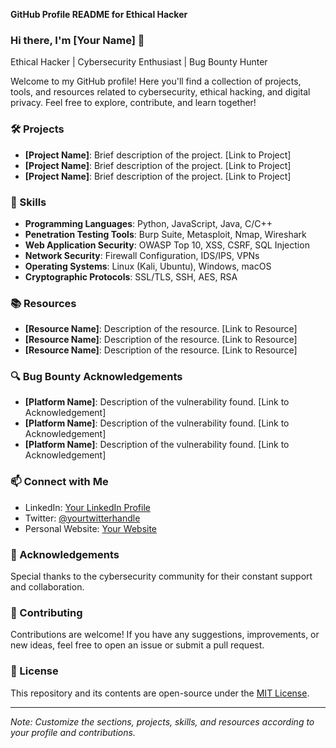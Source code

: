 **GitHub Profile README for Ethical Hacker**

### Hi there, I'm [Your Name] 👋
Ethical Hacker | Cybersecurity Enthusiast | Bug Bounty Hunter

Welcome to my GitHub profile! Here you'll find a collection of projects, tools, and resources related to cybersecurity, ethical hacking, and digital privacy. Feel free to explore, contribute, and learn together!

### 🛠️ Projects

- **[Project Name]**: Brief description of the project. [Link to Project]
- **[Project Name]**: Brief description of the project. [Link to Project]
- **[Project Name]**: Brief description of the project. [Link to Project]

### 🚀 Skills

- **Programming Languages**: Python, JavaScript, Java, C/C++
- **Penetration Testing Tools**: Burp Suite, Metasploit, Nmap, Wireshark
- **Web Application Security**: OWASP Top 10, XSS, CSRF, SQL Injection
- **Network Security**: Firewall Configuration, IDS/IPS, VPNs
- **Operating Systems**: Linux (Kali, Ubuntu), Windows, macOS
- **Cryptographic Protocols**: SSL/TLS, SSH, AES, RSA

### 📚 Resources

- **[Resource Name]**: Description of the resource. [Link to Resource]
- **[Resource Name]**: Description of the resource. [Link to Resource]
- **[Resource Name]**: Description of the resource. [Link to Resource]

### 🔍 Bug Bounty Acknowledgements

- **[Platform Name]**: Description of the vulnerability found. [Link to Acknowledgement]
- **[Platform Name]**: Description of the vulnerability found. [Link to Acknowledgement]
- **[Platform Name]**: Description of the vulnerability found. [Link to Acknowledgement]

### 📫 Connect with Me

- LinkedIn: [Your LinkedIn Profile](https://www.linkedin.com/in/yourprofile/)
- Twitter: [@yourtwitterhandle](https://twitter.com/yourtwitterhandle)
- Personal Website: [Your Website](https://www.yourwebsite.com)

### 🙏 Acknowledgements

Special thanks to the cybersecurity community for their constant support and collaboration.

### 🤝 Contributing

Contributions are welcome! If you have any suggestions, improvements, or new ideas, feel free to open an issue or submit a pull request.

### 📝 License

This repository and its contents are open-source under the [MIT License](LICENSE).

---

*Note: Customize the sections, projects, skills, and resources according to your profile and contributions.*

